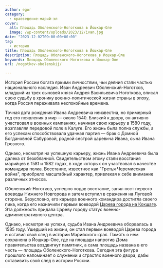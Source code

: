 ```yaml
---
author: egor
category:
  - краеведение-марий-эл
cover:
  alt: Площадь Оболенского-Ноготкова в Йошкар-Оле
  image: /wp-content/uploads/2023/12/ivan.jpg
date: "2023-12-02T09:00:00+00:00"
tag:
  - история
title: Площадь Оболенского-Ноготкова в Йошкар-Оле
description: Площадь Оболенского-Ноготкова в Йошкар-Оле
keywords: Площадь Оболенского-Ноготкова в Йошкар-Оле
url: /nogotkov-obolenskij/

---
```

История России богата яркими личностями, чьи деяния стали частью национального наследия. Иван Андреевич Оболенский-Ноготков, младший из трех сыновей князя Андрея Васильевича Ноготкова, вписал свою судьбу в хронику военно-политической жизни страны в эпоху, когда Россия переживала неспокойные времена.

Точная дата рождения Ивана Андреевича неизвестна, но примерный год его появления в мир — около 1540\. Близкий к двору, он активно участвовал в военных кампаниях, начиная свою карьеру в 1580 году, возглавляя передовой полк в Калуге. Его жизнь была полна службы, а его успехам способствовала удачная партия — брак с Домной Богдановной Сабуровой, родной сестрой царевича Ивана, сына Ивана Грозного.

Однако, несмотря на успешную карьеру, жизнь Ивана Андреевича была далека от безоблачной. Свидетельством этому стали восстания марийцев в 1581 и 1582 годах, в ходе которых он участвовал в качестве командира полка. Восстание, известное как "Третья Черемисская война", приобрело масштабный характер, привлекая к себе внимание различных этносов.

Оболенский-Ноготков, успешно подав восстание, занял пост первого воеводы Нижнего Новгорода и затем вступил в сражения на Луговой стороне. Безусловно, его карьера военного командира достигла своего пика, когда его назначили первым воеводой [Царева города на Кокшаге](/stolicza_mariel/). Эта должность придала Цареву городу статус военно-административного центра.

Однако, несмотря на успехи, судьба Ивана Андреевича оборвалась в 1585 году. Ушедший из жизни, он стал первым воеводой Царева города и оставил свой след в истории Марийского края. Память о нем сохранена в Йошкар-Оле, где на площади напротив Дома правительства воздвигнут памятник, а сама площадь названа в его честь — площадь Оболенского-Ноготкова. Сегодня эта фигура прошлого напоминает о служении и страстях военного двора, дабы оставивить свой след в истории России.
